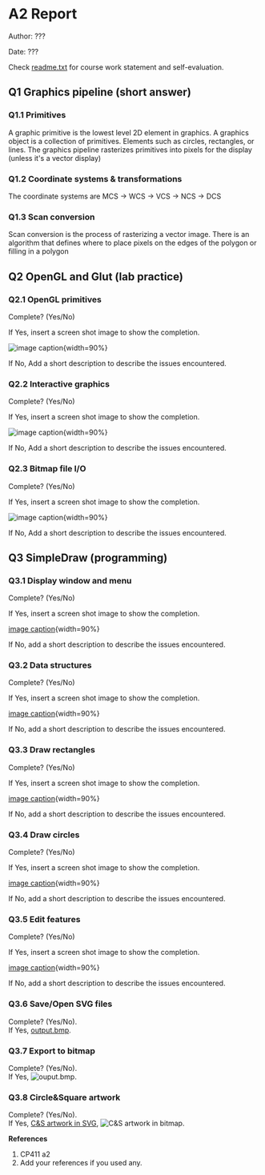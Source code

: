 # A2 Report

Author: ???

Date: ???

Check [readme.txt](readme.txt) for course work statement and self-evaluation.

## Q1 Graphics pipeline (short answer)

### Q1.1 Primitives

A graphic primitive is the lowest level 2D element in graphics. A graphics object is a collection of primitives. Elements such as circles, rectangles, or lines. The graphics pipeline rasterizes primitives into pixels for the display (unless it's a vector display)

### Q1.2 Coordinate systems & transformations

The coordinate systems are MCS -> WCS -> VCS -> NCS -> DCS

### Q1.3 Scan conversion

Scan conversion is the process of rasterizing a vector image. There is an algorithm that defines where to place pixels on the edges of the polygon or filling in a polygon

## Q2 OpenGL and Glut (lab practice)

### Q2.1 OpenGL primitives

Complete? (Yes/No)

If Yes, insert a screen shot image to show the completion.

![image caption](images/demo.png){width=90%}

If No, Add a short description to describe the issues encountered.

### Q2.2 Interactive graphics

Complete? (Yes/No)

If Yes, insert a screen shot image to show the completion.

![image caption](images/demo.png){width=90%}

If No, Add a short description to describe the issues encountered.

### Q2.3 Bitmap file I/O

Complete? (Yes/No)

If Yes, insert a screen shot image to show the completion.

![image caption](images/demo.png){width=90%}

If No, Add a short description to describe the issues encountered.

## Q3 SimpleDraw (programming)

### Q3.1 Display window and menu

Complete? (Yes/No)

If Yes, insert a screen shot image to show the completion.

[image caption](images/demo.png){width=90%}

If No, add a short description to describe the issues encountered.

### Q3.2 Data structures

Complete? (Yes/No)

If Yes, insert a screen shot image to show the completion.

[image caption](images/demo.png){width=90%}

If No, add a short description to describe the issues encountered.

### Q3.3 Draw rectangles

Complete? (Yes/No)

If Yes, insert a screen shot image to show the completion.

[image caption](images/demo.png){width=90%}

If No, add a short description to describe the issues encountered.

### Q3.4 Draw circles

Complete? (Yes/No)

If Yes, insert a screen shot image to show the completion.

[image caption](images/demo.png){width=90%}

If No, add a short description to describe the issues encountered.

### Q3.5 Edit features

Complete? (Yes/No)

If Yes, insert a screen shot image to show the completion.

[image caption](images/demo.png){width=90%}

If No, add a short description to describe the issues encountered.

### Q3.6 Save/Open SVG files

Complete? (Yes/No). <br>If Yes, [output.bmp](images/output.svg).

### Q3.7 Export to bitmap

Complete? (Yes/No). <br>If Yes, ![ouput.bmp](images/output.bmp).

### Q3.8 Circle&Square artwork

Complete? (Yes/No). <br>If Yes, [C&S artwork in SVG](images/c&s.svg), ![C&S artwork in bitmap](images/c&s.bmp).

**References**

1. CP411 a2
2. Add your references if you used any.
